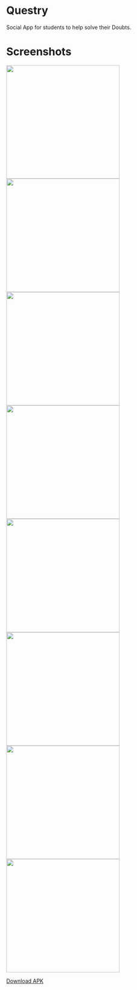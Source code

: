 # Questry

Social App for students to help solve their Doubts.

# Screenshots

<p float="left">
  <img src="screenshots/register_page.png" width="300px"></img>
  <img src="screenshots/sign_in.png" width="300px"></img>
  <img src="screenshots/forgot_pass.png" width="300px"></img>
  <img src="screenshots/posts.png" width="300px"></img>
  <img src="screenshots/add_post.png" width="300px"></img>
  <img src="screenshots/comment_section.png" width="300px"></img>
  <img src="screenshots/user_profile.png" width="300px"></img>
  <img src="screenshots/chat_screen.png" width="300px"></img>
</p>
<a href="https://drive.google.com/file/d/1hO3oUHbe0YRpfw0hlvU7uXB0nxgophG0/view?usp=sharing">Download APK</a>

